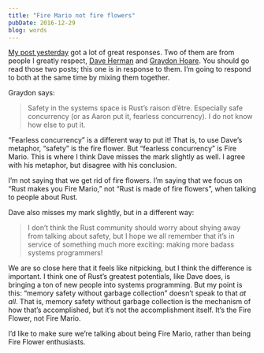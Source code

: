 ```yaml
---
title: "Fire Mario not fire flowers"
pubDate: 2016-12-29
blog: words
---
```



[My post yesterday](http://words.steveklabnik.com/rust-is-more-than-safety) got a lot of great responses. Two of them are from people I greatly respect, [Dave Herman](https://thefeedbackloop.xyz/safety-is-rusts-fireflower/) and [Graydon Hoare](http://graydon2.dreamwidth.org/247406.html). You should go read those two posts; this one is in response to them. I’m going to respond to both at the same time by mixing them together.

Graydon says:

> Safety in the systems space is Rust’s raison d’être. Especially safe concurrency (or as Aaron put it, fearless concurrency). I do not know how else to put it.
> 

“Fearless concurrency” is a different way to put it! That is, to use Dave’s metaphor, “safety” is the fire flower. But “fearless concurrency” is Fire Mario. This is where I think Dave misses the mark slightly as well. I agree with his metaphor, but disagree with his conclusion.

I’m not saying that we get rid of fire flowers. I’m saying that we focus on “Rust makes you Fire Mario,” not “Rust is made of fire flowers”, when talking to people about Rust.

Dave also misses my mark slightly, but in a different way:

> I don’t think the Rust community should worry about shying away from talking about safety, but I hope we all remember that it’s in service of something much more exciting: making more badass systems programmers!
> 

We are so close here that it feels like nitpicking, but I think the difference is important. I think one of Rust’s greatest potentials, like Dave does, is bringing a ton of new people into systems programming. But my point is this: “memory safety without garbage collection” doesn’t speak to that *at all*. That is, memory safety without garbage collection is the mechanism of how that’s accomplished, but it’s not the accomplishment itself. It’s the Fire Flower, not Fire Mario.

I’d like to make sure we’re talking about being Fire Mario, rather than being Fire Flower enthusiasts.
